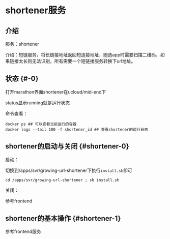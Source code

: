 # shortener服务

## 介绍

服务：shortener

介绍：短链服务，将长链接地址返回短连接地址，圈选app时需要扫描二维码，如果链接太长则无法识别，所有需要一个短链接服务转换下url地址。

## 状态 {#-0}

打开marathon界面shortener在ucloud/mid-end下

status显示running就是运行状态

命令查看：

```text
docker ps ## 可以查看当前运行的容器
docker logs --tail 100 -f shortener_id ## 查看shortener的运行日志
```

## shortener的启动与关闭 {#shortener-0}

启动：

切换到/apps/svr/growing-url-shortener下执行`install.sh`即可

```text
cd /apps/svr/growing-url-shortener ; sh install.sh
```

关闭：

参考frontend

## shortener的基本操作 {#shortener-1}

参考frontend服务

